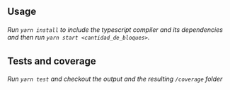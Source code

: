 ## Usage

###### Run `yarn install` to include the typescript compiler and its dependencies and then run `yarn start <cantidad_de_bloques>`.

## Tests and coverage

###### Run `yarn test` and checkout the output and the resulting `/coverage` folder